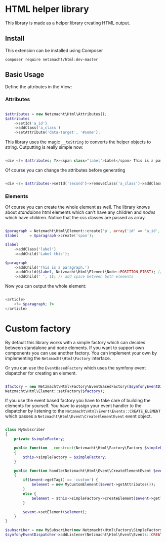 HTML helper library
===================

This library is made as a helper library creating HTML output.

Install
--------------

This extension can be installed using Composer

`composer require netzmacht/html:dev-master`

Basic Usage
--------------

Define the attributes in the View:


### Attributes

```php

$attributes = new Netzmacht\Html\Attributes();
$attributes
    ->setId('a_id')
    ->addClass('a_class')
    ->setAttribute('data-target', '#some');

```

This library uses the magic `__toString` to converts the helper objects to string. Outputting is really simple now:

```php

<div <?= $attributes; ?>><span class="label">Label</span> This is a paragraph.</div>

```

Of course you can change the attributes before generating

```php

<div <?= $attributes->setId('second')->removeClass('a_class')->addClass('new_class'); ?>>the content</div>

```


### Elements

Of course you can create the whole element as well. The library knows about *standalone* html elements which can't
have any children and *nodes* which have children. Notice that the css classes are passed as array.

```php

$paragraph = Netzmacht\Html\Element::create('p', array('id' => 'a_id', 'class' => array('description'));
$label     = $paragraph->create('span');

$label
    ->addClass('label')
    ->addChild('Label this');

$paragraph
    ->addChild('This is a paragraph.')
    ->addChild($label, Netzmacht\Html\Element\Node::POSITION_FIRST); // add at first position
    ->addChild(' ', 1); // add space between both elements

```

Now you can output the whole element:

```php

<article>
    <?= $paragraph; ?>
</article>

```

Custom factory
==============

By default this library works with a simple factory which can decides between standalone and node elements. If you
want to support own components you can use another factory. You can implement your own by implementing
the `Netzmacht\Html\Factory` interface.

Or you can use the `EventBasedFactory` which uses the symfony event dispatcher for creating an element.

```php

$factory = new Netzmacht\Html\Factory\EventBasedFactory($symfonyEventDispatcher);
Netzmacht\Html\Element::setFactory($factory);

```

If you use the event based factory you have to take care of building the elements for yourself. You have to assign your
event handler to the dispatcher by listening to the `Netzmacht\Html\Event\Events::CREATE_ELEMENT` which passes a
`Netzmacht\Html\Event\CreateElementEvent` event object.

```php

class MySubscriber
{
    private $simpleFactory;

    public function __construct(Netzmacht\Html\Factory\Factory $simpleFactory)
    {
        $this->simpleFactory = $simpleFactory;
    }

    public function handle(Netzmacht\Html\Event\CreateElementEvent $event)
    {
        if($event->getTag() == 'custom') {
            $element = new MyCustomElement($event->getAttributes());
        }
        else {
            $element = $this->simpleFactory->createElement($event->getTag(), $event->getAttributes());
        }

        $event->setElement($element);
    }
}

$subscriber = new MySubscriber(new Netzmacht\Html\Factory\SimpleFactory());
$symfonyEventDispatcher->addListener(Netzmacht\Html\Event\Events::CREATE_ELEMENT, array($subscriber, 'handle'));

```